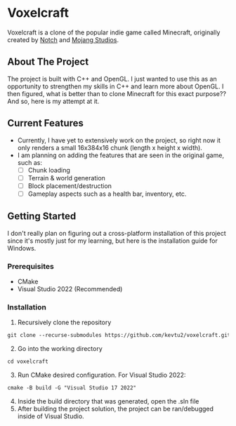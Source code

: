 # Voxelcraft
Voxelcraft is a clone of the popular indie game called Minecraft, originally created by [Notch](https://x.com/notch?ref_src=twsrc%5Egoogle%7Ctwcamp%5Eserp%7Ctwgr%5Eauthor) and [Mojang Studios](https://www.minecraft.net/en-us/article/meet-mojang-studios).

## About The Project
The project is built with C++ and OpenGL. I just wanted to use this as an opportunity to strengthen my skills in C++ and learn more about OpenGL. I then figured, what is better than to clone Minecraft for this exact purpose?? And so, here is my attempt at it.

## Current Features
* Currently, I have yet to extensively work on the project, so right now it only renders a small 16x384x16 chunk (length x height x width).
* I am planning on adding the features that are seen in the original game, such as:
  - [ ] Chunk loading
  - [ ] Terrain & world generation
  - [ ] Block placement/destruction
  - [ ] Gameplay aspects such as a health bar, inventory, etc.
 
## Getting Started
I don't really plan on figuring out a cross-platform installation of this project since it's mostly just for my learning, but here is the installation guide for Windows.

### Prerequisites
* CMake
* Visual Studio 2022 (Recommended)

### Installation
1. Recursively clone the repository
```markdown
git clone --recurse-submodules https://github.com/kevtu2/voxelcraft.git
```
2. Go into the working directory
```markdown
cd voxelcraft
```
3. Run CMake desired configuration. For Visual Studio 2022:
```markdown
cmake -B build -G "Visual Studio 17 2022"
```
4. Inside the build directory that was generated, open the .sln file
5. After building the project solution, the project can be ran/debugged inside of Visual Studio. 

